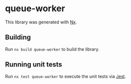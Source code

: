 # queue-worker

This library was generated with [Nx](https://nx.dev).

## Building

Run `nx build queue-worker` to build the library.

## Running unit tests

Run `nx test queue-worker` to execute the unit tests via [Jest](https://jestjs.io).
